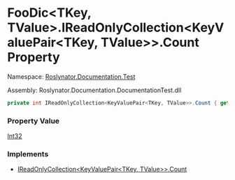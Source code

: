 # FooDic\<TKey, TValue>\.IReadOnlyCollection\<KeyValuePair\<TKey, TValue>>\.Count Property

Namespace: [Roslynator.Documentation.Test](../../README.md)

Assembly: Roslynator\.Documentation\.DocumentationTest\.dll

```csharp
private int IReadOnlyCollection<KeyValuePair<TKey, TValue>>.Count { get; }
```

### Property Value

[Int32](https://docs.microsoft.com/en-us/dotnet/api/system.int32)

### Implements

* [IReadOnlyCollection\<KeyValuePair\<TKey, TValue>>.Count](https://docs.microsoft.com/en-us/dotnet/api/system.collections.generic.ireadonlycollection-1.count)
